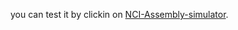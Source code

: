  you can test it by clickin on  [NCI-Assembly-simulator](https://mdibenedetto.github.io/NCI-Assembly-simulator/src/arithmetic.html).
 
 
